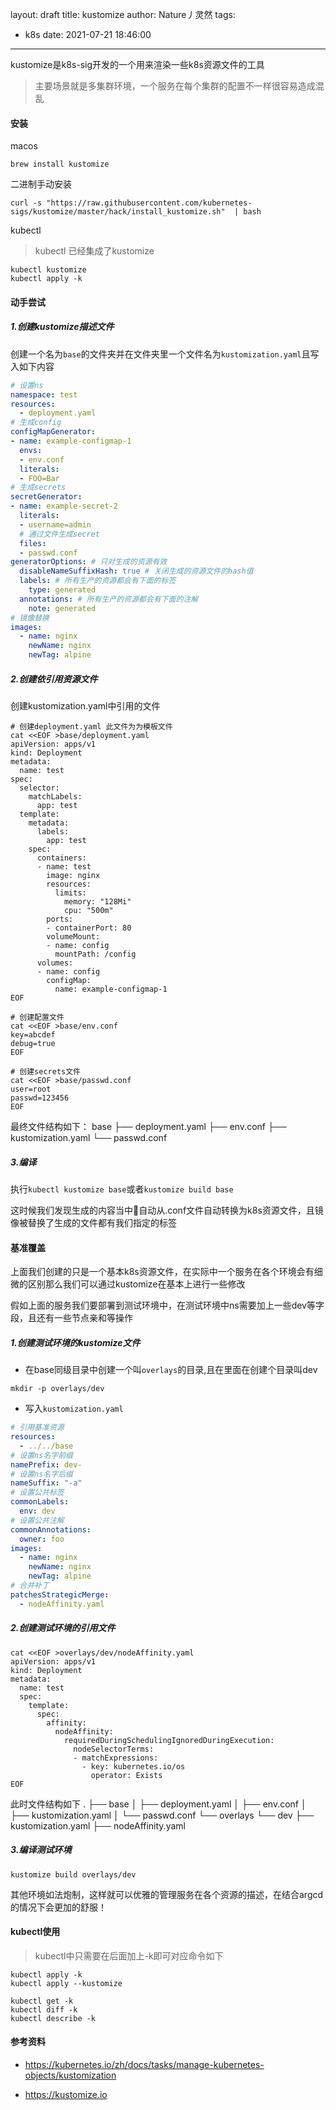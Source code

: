 layout: draft
title: kustomize
author: Nature丿灵然
tags:
  - k8s
date: 2021-07-21 18:46:00
---
kustomize是k8s-sig开发的一个用来渲染一些k8s资源文件的工具

<!--more-->

> 主要场景就是多集群环境，一个服务在每个集群的配置不一样很容易造成混乱

#### 安装

macos

```shell
brew install kustomize
```

二进制手动安装

```shell
curl -s "https://raw.githubusercontent.com/kubernetes-sigs/kustomize/master/hack/install_kustomize.sh"  | bash
```

kubectl

> kubectl 已经集成了kustomize

```shell
kubectl kustomize
kubectl apply -k
```

#### 动手尝试

##### 1.创建kustomize描述文件

创建一个名为`base`的文件夹并在文件夹里一个文件名为`kustomization.yaml`且写入如下内容

```yaml
# 设置ns
namespace: test
resources:
  - deployment.yaml
# 生成config
configMapGenerator:
- name: example-configmap-1
  envs:
  - env.conf
  literals:
  - FOO=Bar
# 生成secrets
secretGenerator:
- name: example-secret-2
  literals:
  - username=admin
  # 通过文件生成secret
  files: 
  - passwd.conf
generatorOptions: # 只对生成的资源有效
  disableNameSuffixHash: true # 关闭生成的资源文件的hash值
  labels: # 所有生产的资源都会有下面的标签
    type: generated
  annotations: # 所有生产的资源都会有下面的注解
    note: generated
# 镜像替换
images:
  - name: nginx
    newName: nginx
    newTag: alpine
```

##### 2.创建依引用资源文件

创建kustomization.yaml中引用的文件

```shell
# 创建deployment.yaml 此文件为为模板文件
cat <<EOF >base/deployment.yaml
apiVersion: apps/v1
kind: Deployment
metadata:
  name: test
spec:
  selector:
    matchLabels:
      app: test
  template:
    metadata:
      labels:
        app: test
    spec:
      containers:
      - name: test
        image: nginx
        resources:
          limits:
            memory: "128Mi"
            cpu: "500m"
        ports:
        - containerPort: 80
        volumeMount:
        - name: config
          mountPath: /config
      volumes:
      - name: config
        configMap:
          name: example-configmap-1
EOF

# 创建配置文件
cat <<EOF >base/env.conf
key=abcdef
debug=true
EOF

# 创建secrets文件
cat <<EOF >base/passwd.conf
user=root
passwd=123456
EOF

```

最终文件结构如下：
base
├── deployment.yaml
├── env.conf
├── kustomization.yaml
└── passwd.conf

##### 3.编译

执行`kubectl kustomize base`或者`kustomize build base`

这时候我们发现生成的内容当中自动从.conf文件自动转换为k8s资源文件，且镜像被替换了生成的文件都有我们指定的标签

#### 基准覆盖

上面我们创建的只是一个基本k8s资源文件，在实际中一个服务在各个环境会有细微的区别那么我们可以通过kustomize在基本上进行一些修改

假如上面的服务我们要部署到测试环境中，在测试环境中ns需要加上一些dev等字段，且还有一些节点亲和等操作

##### 1.创建测试环境的kustomize文件

- 在base同级目录中创建一个叫`overlays`的目录,且在里面在创建个目录叫dev

```shell
mkdir -p overlays/dev
```

- 写入`kustomization.yaml`

```yaml
# 引用基准资源
resources:
  - ../../base
# 设置ns名字前缀
namePrefix: dev-
# 设置ns名字后缀
nameSuffix: "-a"
# 设置公共标签
commonLabels:
  env: dev
# 设置公共注解
commonAnnotations:
  owner: foo
images:
  - name: nginx
    newName: nginx
    newTag: alpine
# 合并补丁
patchesStrategicMerge:
  - nodeAffinity.yaml
```

##### 2.创建测试环境的引用文件

```shell
cat <<EOF >overlays/dev/nodeAffinity.yaml
apiVersion: apps/v1
kind: Deployment
metadata:
  name: test
  spec:
    template:
      spec:
        affinity:
          nodeAffinity:
            requiredDuringSchedulingIgnoredDuringExecution:
              nodeSelectorTerms:
              - matchExpressions:
                - key: kubernetes.io/os
                  operator: Exists
EOF
```

此时文件结构如下
.
├── base
│   ├── deployment.yaml
│   ├── env.conf
│   ├── kustomization.yaml
│   └── passwd.conf
└── overlays
    └── dev
        ├── kustomization.yaml
        ├── nodeAffinity.yaml

##### 3.编译测试环境

```shell
kustomize build overlays/dev
```

其他环境如法炮制，这样就可以优雅的管理服务在各个资源的描述，在结合argcd的情况下会更加的舒服！

#### kubectl使用

> kubectl中只需要在后面加上-k即可对应命令如下

```shell
kubectl apply -k
kubectl apply --kustomize

kubectl get -k
kubectl diff -k
kubectl describe -k
```

#### 参考资料

- <https://kubernetes.io/zh/docs/tasks/manage-kubernetes-objects/kustomization>

- <https://kustomize.io>
